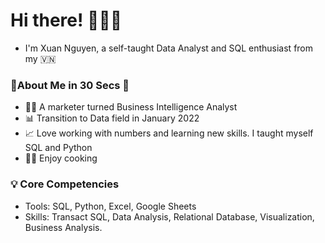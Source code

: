 # **Hi there!** 🙋🏻‍♀️

- I'm Xuan Nguyen, a self-taught Data Analyst and SQL enthusiast from my 🇻🇳

### 🌟**About Me in 30 Secs** 🌟
- 👩‍💼 A marketer turned Business Intelligence Analyst
- 📊 Transition to Data field in January 2022
- 📈 Love working with numbers and learning new skills. I taught myself SQL and Python
- 👨‍🍳 Enjoy cooking
### 💡 **Core Competencies**
- Tools: SQL, Python, Excel, Google Sheets
- Skills: Transact SQL, Data Analysis, Relational Database, Visualization, Business Analysis.

<!---
XuanNguyen911/XuanNguyen911 is a ✨ special ✨ repository because its `README.md` (this file) appears on your GitHub profile.
You can click the Preview link to take a look at your changes.
--->
